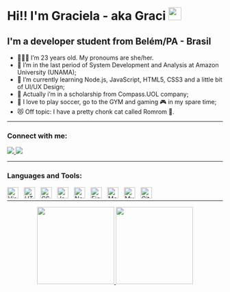 # Hi!! I'm Graciela - aka Graci <img src="https://raw.githubusercontent.com/kaueMarques/kaueMarques/master/hi.gif" width="30px">

## I'm a developer student from Belém/PA - Brasil

- 👩🏾‍💻 I’m 23 years old. My pronoums are she/her.
- 🎒 I’m in the last period of System Development and Analysis at Amazon University (UNAMA);
- 🔭 I’m currently learning Node.js, JavaScript, HTML5, CSS3 and a little bit of UI/UX Design;
- 👯 Actually i’m in a scholarship from Compass.UOL company;
- 🥅 I love to play soccer, go to the GYM and gaming 🎮 in my spare time;
- 😻 Off topic: I have a pretty chonk cat called Romrom 💙.

---

### Connect with me:

<div>
<a href=https://www.linkedin.com/in/graciela-parente>
<img src=https://img.shields.io/badge/LinkedIn-0077B5?style=for-the-badge&logo=linkedin&logoColor=white>
</a>
<a href=https://discordapp.com/users/graci#2428>
<img src=https://img.shields.io/badge/Discord-7289DA?style=for-the-badge&logo=discord&logoColor=white>
</a>
</div>

---

### Languages and Tools:

<div>
<img align="left" alt="Visual Studio Code" width="26px" src="https://cdn.jsdelivr.net/gh/devicons/devicon/icons/vscode/vscode-original.svg" style="padding-right:10px;" />
<img align="left" alt="HTML5" width="26px" src="https://cdn.jsdelivr.net/gh/devicons/devicon/icons/html5/html5-original.svg" style="padding-right:10px;" />
<img align="left" alt="CSS3" width="26px" src="https://cdn.jsdelivr.net/gh/devicons/devicon/icons/css3/css3-original.svg" style="padding-right:10px;" />
<img align="left" alt="JavaScript" width="26px" src="https://cdn.jsdelivr.net/gh/devicons/devicon/icons/javascript/javascript-original.svg" style="padding-right:10px;" />
<img align="left" alt="Node.js" width="26px" src="https://cdn.jsdelivr.net/gh/devicons/devicon/icons/nodejs/nodejs-original.svg" style="padding-right:10px;" />
<img align="left" alt="Figma" width="26px" src="https://cdn.jsdelivr.net/gh/devicons/devicon/icons/figma/figma-original.svg" style="padding-right:10px;" />
<img align="left" alt="MongoDB" width="26px" src="https://cdn.jsdelivr.net/gh/devicons/devicon/icons/mongodb/mongodb-original.svg" style="padding-right:10px;" />
<img align="left" alt="MySQL" width="26px" src="https://cdn.jsdelivr.net/gh/devicons/devicon/icons/mysql/mysql-original.svg" style="padding-right:10px;" />
<img align="left" alt="Git" width="26px" src="https://cdn.jsdelivr.net/gh/devicons/devicon/icons/git/git-original.svg" style="padding-right:10px;" />
</div>
<br />

---

<div align="center">
  <a href="https://github.com/gracicomc">
  <img height="180em" src="https://github-readme-stats.vercel.app/api?username=gracicomc&show_icons=true&theme=bear&include_all_commits=true&count_private=true"/>
  <img height="180em" src="https://github-readme-stats.vercel.app/api/top-langs/?username=gracicomc&layout=compact&langs_count=7&theme=bear"/>
</div>



